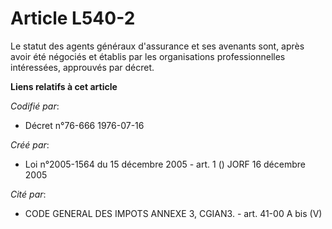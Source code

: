 # Article L540-2

Le statut des agents généraux d'assurance et ses avenants sont, après avoir été négociés et établis par les organisations
professionnelles intéressées, approuvés par décret.

**Liens relatifs à cet article**

_Codifié par_:

  - Décret n°76-666 1976-07-16

_Créé par_:

  - Loi n°2005-1564 du 15 décembre 2005 - art. 1 () JORF 16 décembre 2005

_Cité par_:

  - CODE GENERAL DES IMPOTS ANNEXE 3, CGIAN3. - art. 41-00 A bis (V)
